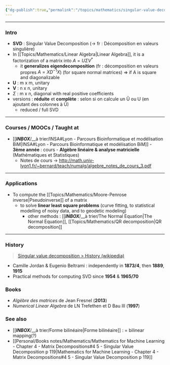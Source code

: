 ```yaml
---
{"dg-publish":true,"permalink":"/topics/mathematics/singular-value-decomposition/"}
---
```


<!--
Note créée le 15 novembre 2013, vide ...
-->

---
### Intro
- **SVD** : Singular Value Decomposition (-> fr : Décomposition en valeurs singulière)
- In [[Topics/Mathematics/Linear Algebra|Linear Algebra]], it is a factorization of a matrix into $A=U\Sigma V^*$
	- it **generalizes eigendecomposition** (fr : décomposition en valeurs propres $A=XD^{-1}X$) (for square normal matrices) => if A is square and diagonalizable
- **U** : m x m, unitary
- **V** : n x n, unitary
- $\Sigma$ : m x n, diagonal with real positive coefficients
- versions : **réduite** et **complète** : selon si on calcule un Û ou U (en ajoutant des colonnes à Û)
	- reduced / full SVD

---
### Courses / MOOCs / Taught at
- [[___INBOX___/__à trier/INSA#Lyon - Parcours Bioinformatique et modélisation BiM|INSA#Lyon - Parcours Bioinformatique et modélisation BiM]] - **3ème année** : cours - **Algèbre linéaire & analyse matricielle** (Mathématiques et Statistiques)
	- Notes de cours -> http://math.univ-lyon1.fr/~bernard/teach/numalg/algebre_notes_de_cours_3.pdf

---
### Applications
- To compute the [[Topics/Mathematics/Moore-Penrose inverse|Pseudoinverse]] of a matrix
	- to solve **linear least square problems** (curve fitting, to statistical modelling of noisy data, and to geodetic modeling)
		- other methods : [[___INBOX___/__à trier/The Normal Equation|The Normal Equation]], [[Topics/Mathematics/QR decomposition|QR decomposition]]

---
### History
> [Singular value decomposition > History (wikipedia)](https://en.wikipedia.org/wiki/Singular_value_decomposition#History)
- Camille Jordan & Eugenio Beltrami : independently in **1873/4**, then **1889**, **1915**
- Practical methods for computing SVD since **1954** & **1965/70**

### Books
- *Algèbre des matrices* de Jean Fresnel (**2013**)
- *Numerical Linear Algebra* de LN Trefethen et D Bau III (**1997**)

### See also
- [[___INBOX___/__à trier/Forme bilinéaire|Forme bilinéaire]] : = bilinear mapping(?)
- [[Personal/Books notes/Mathematics/Mathematics for Machine Learning - Chapter 4 - Matrix Decompositions#4 5 - Singular Value Decomposition p 119|Mathematics for Machine Learning - Chapter 4 - Matrix Decompositions#4 5 - Singular Value Decomposition p 119]]
